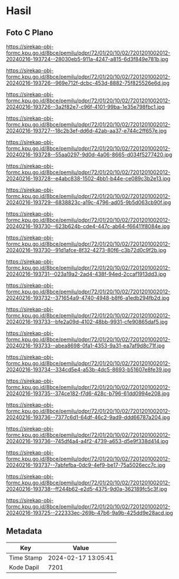 # Hasil

## Foto C Plano

https://sirekap-obj-formc.kpu.go.id/8bce/pemilu/pdpr/72/01/20/10/02/7201201002012-20240216-193724--28030eb5-911a-4247-a815-6d3f849e781b.jpg

https://sirekap-obj-formc.kpu.go.id/8bce/pemilu/pdpr/72/01/20/10/02/7201201002012-20240216-193726--969e712f-dcbc-453d-8882-75f825526e6d.jpg

https://sirekap-obj-formc.kpu.go.id/8bce/pemilu/pdpr/72/01/20/10/02/7201201002012-20240216-193726--3a2f82e7-c96f-4101-99ba-1e35e798fbc1.jpg

https://sirekap-obj-formc.kpu.go.id/8bce/pemilu/pdpr/72/01/20/10/02/7201201002012-20240216-193727--18c2b3ef-dd6d-42ab-aa37-e744c2ff657e.jpg

https://sirekap-obj-formc.kpu.go.id/8bce/pemilu/pdpr/72/01/20/10/02/7201201002012-20240216-193728--55aa0297-9d0d-4a06-8665-d034f5277420.jpg

https://sirekap-obj-formc.kpu.go.id/8bce/pemilu/pdpr/72/01/20/10/02/7201201002012-20240216-193728--e4abc838-1502-4bb1-b44e-ce089c3b2e13.jpg

https://sirekap-obj-formc.kpu.go.id/8bce/pemilu/pdpr/72/01/20/10/02/7201201002012-20240216-193729--6838823c-a19c-4796-ad05-9b5d063cb90f.jpg

https://sirekap-obj-formc.kpu.go.id/8bce/pemilu/pdpr/72/01/20/10/02/7201201002012-20240216-193730--623b624b-cde4-447c-ab64-f66411f8084e.jpg

https://sirekap-obj-formc.kpu.go.id/8bce/pemilu/pdpr/72/01/20/10/02/7201201002012-20240216-193730--91d1afce-8f32-4273-80f6-c3b72d0c9f2b.jpg

https://sirekap-obj-formc.kpu.go.id/8bce/pemilu/pdpr/72/01/20/10/02/7201201002012-20240216-193731--023a19a2-2ad4-438f-94ed-2ccaf1913dd3.jpg

https://sirekap-obj-formc.kpu.go.id/8bce/pemilu/pdpr/72/01/20/10/02/7201201002012-20240216-193732--371654a9-4740-4948-b8f6-a1edb294fb2d.jpg

https://sirekap-obj-formc.kpu.go.id/8bce/pemilu/pdpr/72/01/20/10/02/7201201002012-20240216-193733--bfe2a09d-4102-48bb-9931-cfe90865daf5.jpg

https://sirekap-obj-formc.kpu.go.id/8bce/pemilu/pdpr/72/01/20/10/02/7201201002012-20240216-193733--abea8698-0fa1-4353-9a31-ea7af9d8c71f.jpg

https://sirekap-obj-formc.kpu.go.id/8bce/pemilu/pdpr/72/01/20/10/02/7201201002012-20240216-193734--334cd5e4-a53b-4dc5-8693-b51607e8fe39.jpg

https://sirekap-obj-formc.kpu.go.id/8bce/pemilu/pdpr/72/01/20/10/02/7201201002012-20240216-193735--374ce182-f7d6-428c-b796-61dd0994e208.jpg

https://sirekap-obj-formc.kpu.go.id/8bce/pemilu/pdpr/72/01/20/10/02/7201201002012-20240216-193736--7377c6d1-64df-46c2-9ad9-ddd66787a204.jpg

https://sirekap-obj-formc.kpu.go.id/8bce/pemilu/pdpr/72/01/20/10/02/7201201002012-20240216-193736--745df4a4-a4f2-4739-a653-d5e9f338d414.jpg

https://sirekap-obj-formc.kpu.go.id/8bce/pemilu/pdpr/72/01/20/10/02/7201201002012-20240216-193737--7abfefba-0dc9-4ef9-be17-75a5026ecc7c.jpg

https://sirekap-obj-formc.kpu.go.id/8bce/pemilu/pdpr/72/01/20/10/02/7201201002012-20240216-193738--ff244b62-e2d5-4375-9d0a-362189fc5c3f.jpg

https://sirekap-obj-formc.kpu.go.id/8bce/pemilu/pdpr/72/01/20/10/02/7201201002012-20240216-193725--222333ec-269b-47b6-9a9b-425dd9e28acd.jpg


## Metadata

| Key        | Value               |
| ---------- | ------------------- |
| Time Stamp | 2024-02-17 13:05:41 |
| Kode Dapil | 7201                |



